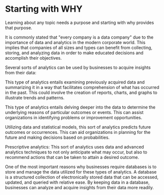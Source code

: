 # Starting with WHY

Learning about any topic needs a purpose and starting with why provides that purpose.


It is commonly stated that "every company is a data company" due to the importance of data and analytics in the modern corporate world. This implies that companies of all sizes and types can benefit from collecting, storing, and analyzing data in order to make educated decisions and accomplish their objectives.

Several sorts of analytics can be used by businesses to acquire insights from their data:

This type of analytics entails examining previously acquired data and summarizing it in a way that facilitates comprehension of what has occurred in the past. This could involve the creation of reports, charts, and graphs to illustrate trends and patterns.

This type of analytics entails delving deeper into the data to determine the underlying reasons of particular outcomes or events. This can assist organizations in identifying problems or improvement opportunities.

Utilizing data and statistical models, this sort of analytics predicts future outcomes or occurrences. This can aid organizations in planning for the future and making decisions based on probabilities.

Prescriptive analytics: This sort of analytics uses data and advanced analytics techniques to not only anticipate what may occur, but also to recommend actions that can be taken to attain a desired outcome.

One of the most important reasons why businesses require databases is to store and manage the data utilized for these types of analytics. A database is a structured collection of electronically stored data that can be accessed, updated, and queried with relative ease. By keeping data in a database, businesses can analyze and acquire insights from their data more readily.
